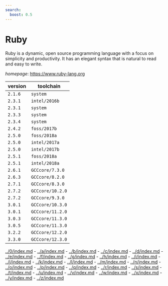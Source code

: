 ```yaml
---
search:
  boost: 0.5
---
```

# Ruby

Ruby is a dynamic, open source programming language with   a focus on simplicity and productivity. It has an elegant syntax that is   natural to read and easy to write.

*homepage*: <https://www.ruby-lang.org>

version | toolchain
--------|----------
``2.1.6`` | ``system``
``2.3.1`` | ``intel/2016b``
``2.3.1`` | ``system``
``2.3.3`` | ``system``
``2.3.4`` | ``system``
``2.4.2`` | ``foss/2017b``
``2.5.0`` | ``foss/2018a``
``2.5.0`` | ``intel/2017a``
``2.5.0`` | ``intel/2017b``
``2.5.1`` | ``foss/2018a``
``2.5.1`` | ``intel/2018a``
``2.6.1`` | ``GCCcore/7.3.0``
``2.6.3`` | ``GCCcore/8.2.0``
``2.7.1`` | ``GCCcore/8.3.0``
``2.7.2`` | ``GCCcore/10.2.0``
``2.7.2`` | ``GCCcore/9.3.0``
``3.0.1`` | ``GCCcore/10.3.0``
``3.0.1`` | ``GCCcore/11.2.0``
``3.0.3`` | ``GCCcore/11.3.0``
``3.0.5`` | ``GCCcore/11.3.0``
``3.2.2`` | ``GCCcore/12.2.0``
``3.3.0`` | ``GCCcore/12.3.0``

[../0/index.md](0) - [../a/index.md](a) - [../b/index.md](b) - [../c/index.md](c) - [../d/index.md](d) - [../e/index.md](e) - [../f/index.md](f) - [../g/index.md](g) - [../h/index.md](h) - [../i/index.md](i) - [../j/index.md](j) - [../k/index.md](k) - [../l/index.md](l) - [../m/index.md](m) - [../n/index.md](n) - [../o/index.md](o) - [../p/index.md](p) - [../q/index.md](q) - [../r/index.md](r) - [../s/index.md](s) - [../t/index.md](t) - [../u/index.md](u) - [../v/index.md](v) - [../w/index.md](w) - [../x/index.md](x) - [../y/index.md](y) - [../z/index.md](z)

